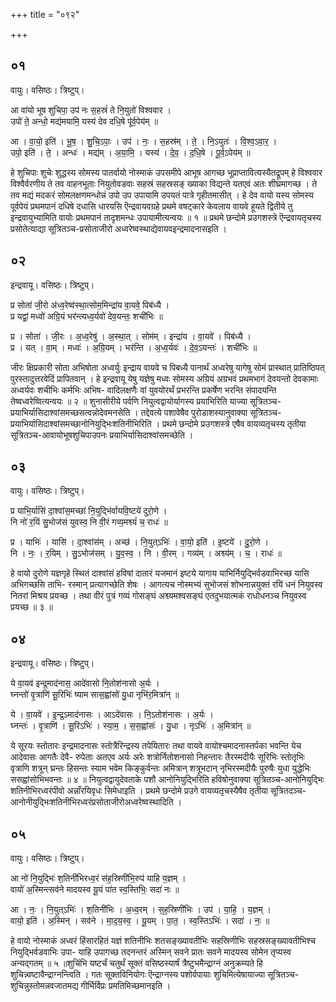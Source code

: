 +++
title = "०९२"

+++


## ०१
वायुः। वसिष्ठः। त्रिष्टुप्।

आ वा॑यो भूष शुचिपा॒ उप॑ नः स॒हस्रं॑ ते नि॒युतो॑ विश्ववार ।  
उपो॑ ते॒ अन्धो॒ मद्य॑मयामि॒ यस्य॑ देव दधि॒षे पू॑र्व॒पेय॑म् ॥

आ । वा॒यो॒ इति॑ । भू॒ष॒ । शु॒चि॒ऽपाः॒ । उप॑ । नः॒ । स॒हस्र॑म् । ते॒ । नि॒ऽयुतः॑ । वि॒श्व॒ऽवा॒र॒ ।  
उपो॒ इति॑ । ते॒ । अन्धः॑ । मद्य॑म् । अ॒या॒मि॒ । यस्य॑ । दे॒व॒ । द॒धि॒षे । पू॒र्व॒ऽपेय॑म् ॥

हे शुचिपाः शुचेः शुद्धस्य सोमस्य पातर्वायो नोस्माकं उपसमीपे आभूष आगच्छ भूप्राप्तावित्यस्यैतद्रूपम् हे विश्ववार विश्वैर्वरणीय ते तव वाहनभूताः नियुतोवडवाः सहस्रं सहस्रसङ् ख्याका विद्यन्ते यतएवं अतः शीघ्रमागच्छ । ते तव मद्यं मदकरं सोमलक्षणमन्धोन्नं उपो उप उपायामि उपयतं पात्रे गृहीतमासीत् । हे देव वायो यस्य सोमस्य पूर्वपेयं प्रथमपानं दधिषे दधासि धारयसि ऎन्द्रवायवग्रहे प्रथमे वषट्कारे केवलाय वायवे हूयते द्वितीये तु इन्द्रवायुभ्यामिति वायोः प्रथमपानं तादृशमन्धः उपायामीत्यन्वयः ॥ १ ॥ प्रथमे छन्दोमे प्रउगशस्त्रे ऎन्द्रवायतृचस्य प्रसोतेत्याद्या सूत्रितञ्च-प्रसोताजीरो अध्वरेष्वस्थाद्येवायवइन्द्रमादनासइति ।

## ०२
इन्द्रवायू। वसिष्ठः। त्रिष्टुप्।

प्र सोता॑ जी॒रो अ॑ध्व॒रेष्व॑स्था॒त्सोम॒मिन्द्रा॑य वा॒यवे॒ पिब॑ध्यै ।  
प्र यद्वां॒ मध्वो॑ अग्रि॒यं भर॑न्त्यध्व॒र्यवो॑ देव॒यन्तः॒ शची॑भिः ॥

प्र । सोता॑ । जी॒रः । अ॒ध्व॒रेषु॑ । अ॒स्था॒त् । सोम॑म् । इन्द्रा॑य । वा॒यवे॑ । पिब॑ध्यै ।  
प्र । यत् । वा॒म् । मध्वः॑ । अ॒ग्रि॒यम् । भर॑न्ति । अ॒ध्व॒र्यवः॑ । दे॒व॒ऽयन्तः॑ । शची॑भिः ॥

जीरः क्षिप्रकारी सोता अभिषोता अध्वर्युः इन्द्राय वायवे च पिबध्यै पानार्थं अध्वरेषु यागेषु सोमं प्रास्थात् प्रातिष्ठिपत् पुरस्तादुत्तरवेदिं प्रापितवान् । हे इन्द्रवायू येषु यज्ञेषु मध्वः सोमस्य अग्रियं अग्रभवं प्रथमभागं देवयन्तो देवकामाः अध्वर्यवः शचीभिः कर्मभिः अभिष- वादिलक्षणैः वां युवयोरर्थं प्रभरन्ति प्रकर्षेण भरन्ति संपादयन्ति तेष्वध्वरेष्वित्यन्वयः ॥ २ ॥ शुनासीरीये पर्वणि नियुत्वद्वायोर्यागस्य प्रयाभिरिति याज्या सूत्रितञ्च-प्रयाभिर्यासिदाश्वांसमच्छसत्वन्नोदेवमनसेति । तद्देवत्ये पशावेषैव पुरोडाशस्यानुवाक्या सूत्रितञ्च-प्रयाभिर्यासिदाश्वांसमच्छानोनियुद्भिःशतिनीभिरिति । प्रथमे छन्दोमे प्रउगशस्त्रे एषैव वायव्यतृचस्य तृतीया सूत्रितञ्च-आवायोभूषशुचिपाउपनः प्रयाभिर्यासिदाश्वांसमच्छेति ।

## ०३
वायुः। वसिष्ठः। त्रिष्टुप्।

प्र याभि॒र्यासि॑ दा॒श्वांस॒मच्छा॑ नि॒युद्भि॑र्वायवि॒ष्टये॑ दुरो॒णे ।  
नि नो॑ र॒यिं सु॒भोज॑सं युवस्व॒ नि वी॒रं गव्य॒मश्व्यं॑ च॒ राधः॑ ॥

प्र । याभिः॑ । यासि॑ । दा॒श्वांस॑म् । अच्छ॑ । नि॒युत्ऽभिः॑ । वा॒यो॒ इति॑ । इ॒ष्टये॑ । दु॒रो॒णे ।  
नि । नः॒ । र॒यिम् । सु॒ऽभोज॑सम् । यु॒व॒स्व॒ । नि । वी॒रम् । गव्य॑म् । अश्व्य॑म् । च॒ । राधः॑ ॥

हे वायो दुरोणे यज्ञगृहे स्थितं दाश्वांसं हविषां दातारं यजमानं इष्टये यागाय याभिर्नियुद्भिर्वडवाभिरच्छ यासि अभिगच्छसि ताभि- रस्मान् प्रत्यागच्छेति शेषः । आगत्यच नोस्मभ्यं सुभोजसं शोभनान्नयुक्तं रयिं धनं नियुवस्व नितरां मिश्रय प्रयच्छ । तथा वीरं पुत्रं गव्यं गोसङ्घं अश्व्यमश्वसङ्घं एतदुभयात्मकं राधोधनञ्च नियुवस्व प्रयच्छ ॥ ३ ॥

## ०४
इन्द्रवायू। वसिष्ठः। त्रिष्टुप्।

ये वा॒यव॑ इन्द्र॒माद॑नास॒ आदे॑वासो नि॒तोश॑नासो अ॒र्यः ।  
घ्नन्तो॑ वृ॒त्राणि॑ सू॒रिभिः॑ ष्याम सास॒ह्वांसो॑ यु॒धा नृभि॑र॒मित्रा॑न् ॥

ये । वा॒यवे॑ । इ॒न्द्र॒ऽमाद॑नासः । आऽदे॑वासः । नि॒ऽतोश॑नासः । अ॒र्यः ।  
घ्नन्तः॑ । वृ॒त्राणि॑ । सू॒रिऽभिः॑ । स्या॒म॒ । स॒स॒ह्वांसः॑ । यु॒धा । नृऽभिः॑ । अ॒मित्रा॑न् ॥

ये सूरयः स्तोतारः इन्द्रमादनासः स्तोत्रैरिन्द्रस्य तपेयितारः तथा वायवे वायोश्चमादनास्तर्पका भवन्ति येच आदेवासः आगतैः देवै- रुपेताः अतएव अर्यः अरेः शत्रोर्नितोशनासो निहन्तारः तैरस्मदीयैः सूरिभिः स्तोतृभिः वृत्राणि शत्रून् घ्रन्तः हिसन्तः स्याम भवेम किङ्कुर्वन्तः अमित्रान् शत्रूभटान् नृभिरस्मदीयैः पुरुषैः युधा युद्धेभिः ससह्वांसोभिभवन्तः ॥ ४ ॥ नियुत्वद्वायुदेवताके पशौ आनोनियुद्भिरिति हविषोनुवाक्या सूत्रितञ्च-आनोनियुद्भिः शतिनीभिरध्वरंपीवो अन्नाँरयिवृधः सिमेधाइति । प्रथमे छन्दोमे प्रउगे वायव्यतृचस्यैषैव तृतीया सूत्रितदञ्च-आनोनीयुद्भिःशतिनीभिरध्वरंप्रसोताजीरोअध्वरेष्वस्थादिति ।

## ०५
वायुः। वसिष्ठः। त्रिष्टुप्।

आ नो॑ नि॒युद्भिः॑ श॒तिनी॑भिरध्व॒रं स॑ह॒स्रिणी॑भि॒रुप॑ याहि य॒ज्ञम् ।  
वायो॑ अ॒स्मिन्त्सव॑ने मादयस्व यू॒यं पा॑त स्व॒स्तिभिः॒ सदा॑ नः ॥

आ । नः॒ । नि॒युत्ऽभिः॑ । श॒तिनी॑भिः । अ॒ध्व॒रम् । स॒ह॒स्रिणी॑भिः । उप॑ । या॒हि॒ । य॒ज्ञम् ।  
वायो॒ इति॑ । अ॒स्मिन् । सव॑ने । मा॒द॒य॒स्व॒ । यू॒यम् । पा॒त॒ । स्व॒स्तिऽभिः॑ । सदा॑ । नः॒ ॥

हे वायो नोस्माकं अध्वरं हिंसारहितं यज्ञं शतिनीभिः शतसङ्ख्यावतीभिः सहस्रिणीभिः सहस्रसङ्ख्यावतीभिश्च नियुद्भिर्वडवाभिः उपा- याहि उपागच्छ तदनन्तरं अस्मिन् सवने प्रातः सवने मादयस्व सोमेन तृप्यस्व अन्यद्गतम् ॥ ५ ॥शुचिंभि यष्टर्चं चतुर्थं सूक्तं वसिष्ठस्यार्षं त्रैष्टुभमैन्द्राग्नं अनुक्रम्यते हि शुचिन्न्वष्टावैन्द्राग्नन्त्विति । गतः सूक्तविनियोगः ऎन्द्राग्नस्य पशोर्वपायाः शुचिमित्येषायाज्या सूत्रितञ्च-शुचिन्नुस्तोमन्नवजातमद्य गीर्भिर्विप्रः प्रमतिमिच्छमानइति ।